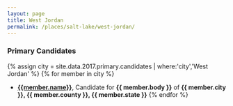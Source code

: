 ```yaml
---
layout: page
title: West Jordan
permalink: /places/salt-lake/west-jordan/
---
```


### Primary Candidates
{% assign city = site.data.2017.primary.candidates | where:'city','West Jordan' %}
{% for member in city  %}
- <strong>[{{member.name}}](../../../people/{{member.id}})</strong>, Candidate for <strong>{{ member.body }}</strong> of <strong>{{ member.city }}, {{ member.county }}, {{ member.state }}</strong>
{% endfor %}
